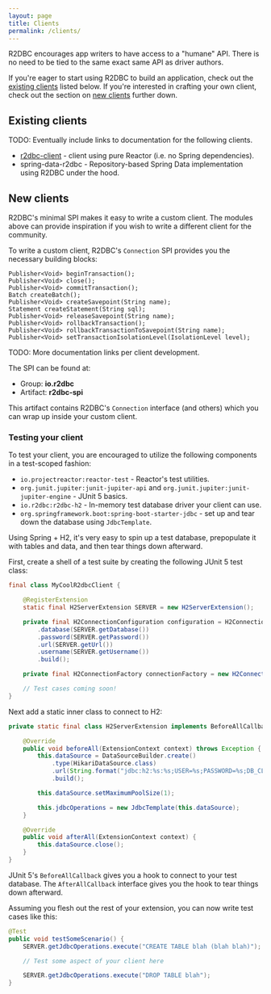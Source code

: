 ```yaml
---
layout: page
title: Clients
permalink: /clients/
---
```


R2DBC encourages app writers to have access to a "humane" API. There is no need to be tied to the same exact same API as driver authors.

If you're eager to start using R2DBC to build an application, check out the [existing clients](#existing-clients) listed below. If you're interested in crafting your own client, check out the section on [new clients](#new-clients) further down.

## Existing clients

TODO: Eventually include links to documentation for the following clients.

* [r2dbc-client](https://github.com/r2dbc/r2dbc-client) - client using pure Reactor (i.e. no Spring dependencies).
* spring-data-r2dbc - Repository-based Spring Data implementation using R2DBC under the hood.

## New clients

R2DBC's minimal SPI makes it easy to write a custom client. The modules above can provide inspiration if you wish to write a different client for the community.

To write a custom client, R2DBC's `Connection` SPI provides you the necessary building blocks:

```
Publisher<Void> beginTransaction();
Publisher<Void> close();
Publisher<Void> commitTransaction();
Batch createBatch();
Publisher<Void> createSavepoint(String name);
Statement createStatement(String sql);
Publisher<Void> releaseSavepoint(String name);
Publisher<Void> rollbackTransaction();
Publisher<Void> rollbackTransactionToSavepoint(String name);
Publisher<Void> setTransactionIsolationLevel(IsolationLevel level);
```

TODO: More documentation links per client development.

The SPI can be found at:

* Group: **io.r2dbc**
* Artifact: **r2dbc-spi**

This artifact contains R2DBC's `Connection` interface (and others) which you can wrap up inside your custom client.

### Testing your client

To test your client, you are encouraged to utilize the following components in a test-scoped fashion:

* `io.projectreactor:reactor-test` - Reactor's test utilities.
* `org.junit.jupiter:junit-jupiter-api` and `org.junit.jupiter:junit-jupiter-engine` - JUnit 5 basics.
* `io.r2dbc:r2dbc-h2` - In-memory test database driver your client can use.
* `org.springframework.boot:spring-boot-starter-jdbc` - set up and tear down the database using `JdbcTemplate`.

Using Spring + H2, it's very easy to spin up a test database, prepopulate it with tables and data, and then tear things down afterward.

First, create a shell of a test suite by creating the following JUnit 5 test class:

```java
final class MyCoolR2dbcClient {

    @RegisterExtension
    static final H2ServerExtension SERVER = new H2ServerExtension();

    private final H2ConnectionConfiguration configuration = H2ConnectionConfiguration.builder()
        .database(SERVER.getDatabase())
        .password(SERVER.getPassword())
        .url(SERVER.getUrl())
        .username(SERVER.getUsername())
        .build();

    private final H2ConnectionFactory connectionFactory = new H2ConnectionFactory(this.configuration);

    // Test cases coming soon!
}
```

Next add a static inner class to connect to H2:

```java
private static final class H2ServerExtension implements BeforeAllCallback, AfterAllCallback {

	@Override
	public void beforeAll(ExtensionContext context) throws Exception {
	    this.dataSource = DataSourceBuilder.create()
	        .type(HikariDataSource.class)
	        .url(String.format("jdbc:h2:%s:%s;USER=%s;PASSWORD=%s;DB_CLOSE_DELAY=-1;TRACE_LEVEL_FILE=4", this.url, this.database, this.username, this.password))
	        .build();

	    this.dataSource.setMaximumPoolSize(1);

	    this.jdbcOperations = new JdbcTemplate(this.dataSource);
	}

	@Override
	public void afterAll(ExtensionContext context) {
	    this.dataSource.close();
	}
}
```

JUnit 5's `BeforeAllCallback` gives you a hook to connect to your test database. The `AfterAllCallback` interface gives you the hook to tear things down afterward.

Assuming you flesh out the rest of your extension, you can now write test cases like this:

```java
@Test
public void testSomeScenario() {
	SERVER.getJdbcOperations.execute("CREATE TABLE blah (blah blah)");

	// Test some aspect of your client here

	SERVER.getJdbcOperations.execute("DROP TABLE blah");
}
```



